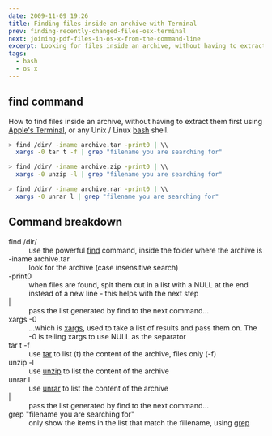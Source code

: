 ```yaml
---
date: 2009-11-09 19:26
title: Finding files inside an archive with Terminal
prev: finding-recently-changed-files-osx-terminal
next: joining-pdf-files-in-os-x-from-the-command-line
excerpt: Looking for files inside an archive, without having to extract them first using <a href="http://en.wikipedia.org/wiki/Apple_Terminal">Apple&#39;s Terminal</a>.
tags:
  - bash
  - os x
---
```


## find command

How to find files inside an archive, without having to extract them first using [Apple's Terminal](http://en.wikipedia.org/wiki/Apple_Terminal), or any Unix / Linux [bash](http://en.wikipedia.org/wiki/Bash) shell.

```sh
> find /dir/ -iname archive.tar -print0 | \\
  xargs -0 tar t -f | grep "filename you are searching for"

> find /dir/ -iname archive.zip -print0 | \\
  xargs -0 unzip -l | grep "filename you are searching for"

> find /dir/ -iname archive.rar -print0 | \\
  xargs -0 unrar l | grep "filename you are searching for"

```

## Command breakdown

<dl class="code-breakdown">
<dt>find /dir/</dt>
<dd>use the powerful <a href="http://en.wikipedia.org/wiki/Find" title="[new window] find - Wikipedia, the free encyclopedia" target="_blank">find</a> command, inside the folder where the archive is</dd>

<dt>-iname archive.tar</dt>
<dd>look for the archive (case insensitive search)</dd>

<dt>-print0</dt>
<dd>when files are found, spit them out in a list with a NULL at the end instead of a new line - this helps with the next step</dd>

<dt>|</dt>
<dd>pass the list generated by find to the next command...</dd>

<dt>xargs -0</dt>
<dd>...which is <a href="http://en.wikipedia.org/wiki/Xargs" title="[new window] xargs - Wikipedia, the free encyclopedia" target="_blank">xargs</a>, used to take a list of results and pass them on. The -0 is telling xargs to use NULL as the separator</dd>

<dt>tar t -f</dt>
<dd>use <a href="http://en.wikipedia.org/wiki/Tar_(Unix)" title="[new window] tar (computing) - Wikipedia, the free encyclopedia" target="_blank">tar</a> to list (t) the content of the archive, files only (-f)</dd>

<dt>unzip -l</dt>
<dd>use <a href="http://en.wikipedia.org/wiki/Unzip" title="[new window] Zip (file format) - Wikipedia, the free encyclopedia" target="_blank">unzip</a> to list  the content of the archive</dd>

<dt>unrar l</dt>
<dd>use <a href="http://en.wikipedia.org/wiki/Unrar" title="[new window] Unrar - Wikipedia, the free encyclopedia" target="_blank">unrar</a> to list  the content of the archive</dd>

<dt>|</dt>
<dd>pass the list generated by find to the next command...</dd>

<dt class="long-line">grep "filename you are searching for"</dt>
<dd class="long-line">only show the items in the list that match the fillename, using  <a href="http://en.wikipedia.org/wiki/Grep" title="[new window] grep - Wikipedia, the free encyclopedia" target="_blank">grep</a></dd>
</dl>
